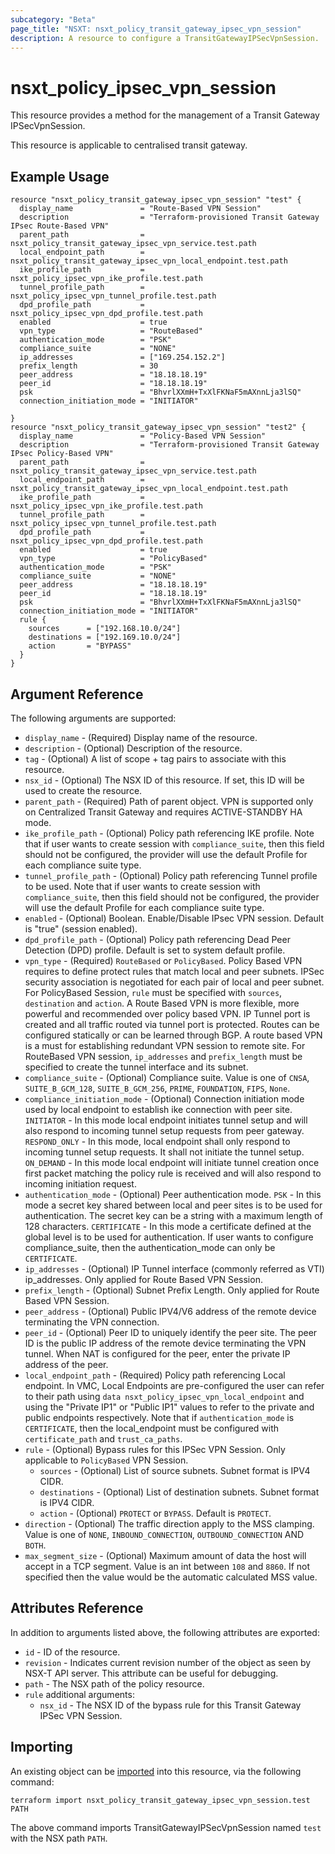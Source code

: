 ```yaml
---
subcategory: "Beta"
page_title: "NSXT: nsxt_policy_transit_gateway_ipsec_vpn_session"
description: A resource to configure a TransitGatewayIPSecVpnSession.
---
```


# nsxt_policy_ipsec_vpn_session

This resource provides a method for the management of a Transit Gateway IPSecVpnSession.

This resource is applicable to centralised transit gateway.

## Example Usage

```hcl
resource "nsxt_policy_transit_gateway_ipsec_vpn_session" "test" {
  display_name               = "Route-Based VPN Session"
  description                = "Terraform-provisioned Transit Gateway IPsec Route-Based VPN"
  parent_path                = nsxt_policy_transit_gateway_ipsec_vpn_service.test.path
  local_endpoint_path        = nsxt_policy_transit_gateway_ipsec_vpn_local_endpoint.test.path
  ike_profile_path           = nsxt_policy_ipsec_vpn_ike_profile.test.path
  tunnel_profile_path        = nsxt_policy_ipsec_vpn_tunnel_profile.test.path
  dpd_profile_path           = nsxt_policy_ipsec_vpn_dpd_profile.test.path
  enabled                    = true
  vpn_type                   = "RouteBased"
  authentication_mode        = "PSK"
  compliance_suite           = "NONE"
  ip_addresses               = ["169.254.152.2"]
  prefix_length              = 30
  peer_address               = "18.18.18.19"
  peer_id                    = "18.18.18.19"
  psk                        = "BhvrlXXmH+TxXlFKNaF5mAXnnLja3lSQ"
  connection_initiation_mode = "INITIATOR"

}
resource "nsxt_policy_transit_gateway_ipsec_vpn_session" "test2" {
  display_name               = "Policy-Based VPN Session"
  description                = "Terraform-provisioned Transit Gateway IPsec Policy-Based VPN"
  parent_path                = nsxt_policy_transit_gateway_ipsec_vpn_service.test.path
  local_endpoint_path        = nsxt_policy_transit_gateway_ipsec_vpn_local_endpoint.test.path
  ike_profile_path           = nsxt_policy_ipsec_vpn_ike_profile.test.path
  tunnel_profile_path        = nsxt_policy_ipsec_vpn_tunnel_profile.test.path
  dpd_profile_path           = nsxt_policy_ipsec_vpn_dpd_profile.test.path
  enabled                    = true
  vpn_type                   = "PolicyBased"
  authentication_mode        = "PSK"
  compliance_suite           = "NONE"
  peer_address               = "18.18.18.19"
  peer_id                    = "18.18.18.19"
  psk                        = "BhvrlXXmH+TxXlFKNaF5mAXnnLja3lSQ"
  connection_initiation_mode = "INITIATOR"
  rule {
    sources      = ["192.168.10.0/24"]
    destinations = ["192.169.10.0/24"]
    action       = "BYPASS"
  }
}
```

## Argument Reference

The following arguments are supported:

* `display_name` - (Required) Display name of the resource.
* `description` - (Optional) Description of the resource.
* `tag` - (Optional) A list of scope + tag pairs to associate with this resource.
* `nsx_id` - (Optional) The NSX ID of this resource. If set, this ID will be used to create the resource.
* `parent_path` - (Required) Path of parent object. VPN is supported only on Centralized Transit Gateway and requires ACTIVE-STANDBY HA mode.
* `ike_profile_path` - (Optional) Policy path referencing IKE profile. Note that if user wants to create session with `compliance_suite`, then this field should not be configured, the provider will use the default Profile for each compliance suite type.
* `tunnel_profile_path` - (Optional) Policy path referencing Tunnel profile to be used. Note that if user wants to create session with `compliance_suite`, then this field should not be configured, the provider will use the default Profile for each compliance suite type.
* `enabled` - (Optional) Boolean. Enable/Disable IPsec VPN session. Default is "true" (session enabled).
* `dpd_profile_path` - (Optional) Policy path referencing Dead Peer Detection (DPD) profile. Default is set to system default profile.
* `vpn_type` - (Required) `RouteBased` or `PolicyBased`. Policy Based VPN requires to define protect rules that match local and peer subnets.
IPSec security association is negotiated for each pair of local and peer subnet. For PolicyBased Session, `rule` must be specified with `sources`, `destination` and `action`.
A Route Based VPN is more flexible, more powerful and recommended over policy based VPN. IP Tunnel port is created and all traffic routed via tunnel port is protected.
Routes can be configured statically or can be learned through BGP. A route based VPN is a must for establishing redundant VPN session to remote site.
For RouteBased VPN session, `ip_addresses` and `prefix_length` must be specified to create the tunnel interface and its subnet.
* `compliance_suite` -  (Optional) Compliance suite. Value is one of `CNSA`, `SUITE_B_GCM_128`, `SUITE_B_GCM_256`, `PRIME`, `FOUNDATION`, `FIPS`, `None`.
* `compliance_initiation_mode` - (Optional) Connection initiation mode used by local endpoint to establish ike connection with peer site.
`INITIATOR` - In this mode local endpoint initiates tunnel setup and will also respond to incoming tunnel setup requests from peer gateway. `RESPOND_ONLY` - In this mode, local endpoint shall only respond to incoming tunnel setup requests. It shall not initiate the tunnel setup. `ON_DEMAND` - In this mode local endpoint will initiate tunnel creation once first packet matching the policy rule is received and will also respond to incoming initiation request.
* `authentication_mode` - (Optional) Peer authentication mode. `PSK` - In this mode a secret key shared between local and peer sites is to be used for authentication. The secret key can be a string with a maximum length of 128 characters. `CERTIFICATE` - In this mode a certificate defined at the global level is to be used for authentication. If user wants to configure compliance_suite, then the authentication_mode can only be `CERTIFICATE`.
* `ip_addresses` - (Optional) IP Tunnel interface (commonly referred as VTI) ip_addresses. Only applied for Route Based VPN Session.
* `prefix_length` - (Optional) Subnet Prefix Length. Only applied for Route Based VPN Session.
* `peer_address` - (Optional) Public IPV4/V6 address of the remote device terminating the VPN connection.
* `peer_id` - (Optional) Peer ID to uniquely identify the peer site. The peer ID is the public IP address of the remote device terminating the VPN tunnel. When NAT is configured for the peer, enter the private IP address of the peer.
* `local_endpoint_path` - (Required) Policy path referencing Local endpoint. In VMC, Local Endpoints are pre-configured the user can refer to their path using `data nsxt_policy_ipsec_vpn_local_endpoint` and using the "Private IP1" or "Public IP1" values to refer to the private and public endpoints respectively. Note that if `authentication_mode` is `CERTIFICATE`, then the local_endpoint must be configured with `certificate_path` and `trust_ca_paths`.
* `rule` - (Optional) Bypass rules for this IPSec VPN Session. Only applicable to `PolicyBased` VPN Session.
    * `sources` - (Optional) List of source subnets. Subnet format is IPV4 CIDR.
    * `destinations` - (Optional) List of destination subnets. Subnet format is IPV4 CIDR.
    * `action` - (Optional) `PROTECT` or `BYPASS`. Default is `PROTECT`.
* `direction` - (Optional) The traffic direction apply to the MSS clamping. Value is one of `NONE`, `INBOUND_CONNECTION`, `OUTBOUND_CONNECTION` AND `BOTH`.
* `max_segment_size` - (Optional) Maximum amount of data the host will accept in a TCP segment. Value is an int between `108` and `8860`. If not specified then the value would be the automatic calculated MSS value.

## Attributes Reference

In addition to arguments listed above, the following attributes are exported:

* `id` - ID of the resource.
* `revision` - Indicates current revision number of the object as seen by NSX-T API server. This attribute can be useful for debugging.
* `path` - The NSX path of the policy resource.
* `rule` additional arguments:
    * `nsx_id` - The NSX ID of the bypass rule for this Transit Gateway IPSec VPN Session.

## Importing

An existing object can be [imported][docs-import] into this resource, via the following command:

[docs-import]: https://www.terraform.io/cli/import

``` shell
terraform import nsxt_policy_transit_gateway_ipsec_vpn_session.test PATH
```

The above command imports TransitGatewayIPSecVpnSession named `test` with the NSX path `PATH`.
